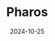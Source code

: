 ---  
layout: startup_page  
title: "Pharos"  
id: "pharos.health"  
permalink: "/pharospharos.health10252024/"  
website: "https://pharos.health/"  
funding_round: "Seed"  
funding_amount: "$5M"  
investors: "Felicis, General Catalyst, Moxxie, Y Combinator"  
about: "Pharos uses AI to automate the time-consuming process of quality reporting to external clinical registries for hospitals. The startup extracts data from electronic medical records (EMRs) and automatically populates the required forms, saving hospitals money and freeing up staff time. This addresses a significant administrative burden in the healthcare industry."  
markets: "Healthcare, AI, Medical Records Systems, Other Healthcare Technology Systems"  
hq: "San Francisco, California, United States"  
founded_year: "2023"  
linkedin: "https://www.linkedin.com/company/pharoshealth"  
twitter: ""  
instagram: ""  
facebook: ""  
crunchbase: "https://www.crunchbase.com/organization/pharos-12e6"  
pitchbook: "https://pitchbook.com/profiles/company/616129-12"  

date_display: "25-Oct-2024"  
date: "2024-10-25"

# SEO Optimization  
meta_title: "Pharos - Seed Funding ($5M)"  
meta_description: "Pharos, Pharos uses AI to automate the time-consuming process of quality reporting to external clinical registries for hospitals. The startup extracts data fr..."  
meta_keywords: "Pharos, Healthcare, AI, Medical Records Systems, Other Healthcare Technology Systems, Seed funding"  
canonical_url: "https://startup.projectstartups.com/pharospharos.health10252024/"  
---